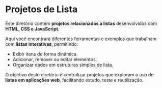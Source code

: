 # Projetos de Lista

Este diretório contém **projetos relacionados a listas** desenvolvidos com **HTML, CSS e JavaScript**.  

Aqui você encontrará diferentes ferramentas e exemplos que trabalham com **listas interativas**, permitindo:  
- Exibir itens de forma dinâmica.  
- Adicionar, remover ou editar elementos.  
- Organizar dados em estruturas simples de lista.  

O objetivo deste diretório é centralizar projetos que exploram o uso de **listas em aplicações web**, facilitando estudo, teste e reutilização.

